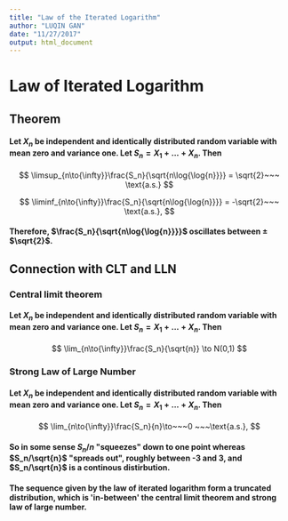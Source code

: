 ```yaml
---
title: "Law of the Iterated Logarithm"
author: "LUQIN GAN"
date: "11/27/2017"
output: html_document
---
```


# Law of Iterated Logarithm

## Theorem

#### Let ${X_n}$ be independent and identically distributed random variable with mean zero and variance one. Let $S_n = X_1 + ... + X_n$. Then 

$$
\limsup_{n\to{\infty}}\frac{S_n}{\sqrt{n\log{\log{n}}}} = \sqrt{2}~~~ \text{a.s.}
$$

$$
\liminf_{n\to{\infty}}\frac{S_n}{\sqrt{n\log{\log{n}}}} = -\sqrt{2}~~~ \text{a.s.}, 
$$

#### Therefore, $\frac{S_n}{\sqrt{n\log{\log{n}}}}$ oscillates between ±$\sqrt{2}$. 


## Connection with CLT and LLN

### Central limit theorem 
#### Let ${X_n}$ be independent and identically distributed random variable with mean zero and variance one. Let $S_n = X_1 + ... + X_n$. Then 
$$
\lim_{n\to{\infty}}\frac{S_n}{\sqrt{n}} \to N(0,1)
$$

### Strong Law of Large Number 
#### Let ${X_n}$ be independent and identically distributed random variable with mean zero and variance one. Let $S_n = X_1 + ... + X_n$. Then 
$$
\lim_{n\to{\infty}}\frac{S_n}{n}\to~~~0 ~~~\text{a.s.}, 
$$



#### So in some sense $S_n/n$ "squeezes" down to one point whereas $S_n/\sqrt{n}$ "spreads out", roughly between -3 and 3, and $S_n/\sqrt{n}$ is a continous distirbution. 

#### The sequence given by the law of iterated logarithm form a truncated distribution, which is 'in-between' the central limit theorem and strong law of large number. 











